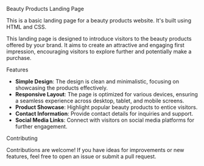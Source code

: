 Beauty Products Landing Page

This is a basic landing page for a beauty products website. It's built using HTML and CSS.

This landing page is designed to introduce visitors to the beauty products offered by your brand. It aims to create an attractive and engaging first impression, encouraging visitors to explore further and potentially make a purchase.

Features

- **Simple Design**: The design is clean and minimalistic, focusing on showcasing the products effectively.
- **Responsive Layout**: The page is optimized for various devices, ensuring a seamless experience across desktop, tablet, and mobile screens.
- **Product Showcase**: Highlight popular beauty products to entice visitors.
- **Contact Information**: Provide contact details for inquiries and support.
- **Social Media Links**: Connect with visitors on social media platforms for further engagement.

 

 Contributing

Contributions are welcome! If you have ideas for improvements or new features, feel free to open an issue or submit a pull request.

